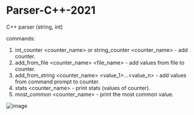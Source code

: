 # Parser-C++-2021
C++ parser (string, int)

commands:
1. int_counter <counter_name> or string_counter <counter_name> - add counter.
2. add_from_file <counter_name> <file_name> - add values from file to counter.
3. add_from_string <counter_name> <value_1>...<value_n> - add values from command prompt to counter.
4. stats <counter_name> - print stats (values of counter).
5. most_common <counter_name> - print the most common value.

  
![image](https://user-images.githubusercontent.com/48412341/124046566-e7ece900-da1a-11eb-8f22-6e33706ec360.png)

